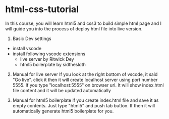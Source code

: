 # html-css-tutorial
In this course, you will learn html5 and css3 to build simple html page and I will guide you into the process of deploy html file into live version.

1. Basic Dev settings
- install vscode
- install following vscode extensions
    - live server by Ritwick Dey
    - html5 boilerplate by sidthesloth

2. Manual for live server
If you look at the right bottom of vscode, it said "Go live". click it then it will create localhost server using port number 5555. If you type "localhost:5555" on browser url. It will show index.html file content and it will be updated automatically

3. Manual for html5 boilerplate
if you create index.html file and save it as empty contents. Just type "html5" and push tab button. If then it will automatically generate html5 boilerplate for you.